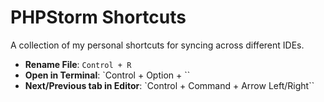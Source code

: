 # PHPStorm Shortcuts

A collection of my personal shortcuts for syncing across different IDEs.

- **Rename File**: `Control + R`
- **Open in Terminal**: `Control + Option + \``
- **Next/Previous tab in Editor**: `Control + Command + Arrow Left/Right\``